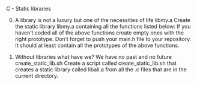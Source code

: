 C - Static libraries

0. A library is not a luxury but one of the necessities of life
libmy.a
Create the static library libmy.a containing all the functions listed below:
If you haven’t coded all of the above functions create empty ones with the right prototype.
Don’t forget to push your main.h file to your repository. It should at least contain all the prototypes of the above functions.

1. Without libraries what have we? We have no past and no future
create_static_lib.sh
Create a script called create_static_lib.sh that creates a static library called liball.a from all the .c files that are in the current directory.
